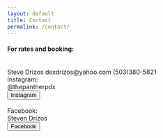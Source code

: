 ```yaml
---
layout: default
title: Contact
permalink: /contact/
---
```


#### For rates and booking:  
<br>
Steve Drizos  
dexdrizos@yahoo.com  
(503)380-5821   
<br>

<div class="row">
  <div class="col-2">
  Instagram:
  <br> 
  @thepantherpdx  
  </div>
  <div class="col-9">
  <!--Instagram-->
   <button type="button" class="btn btn-ins"><i class="fab fa-instagram pr-1"></i> Instagram</button>
  </div>
</div>

<br>
<div class="row">
  <div class="col-2"> 
  Facebook:  
  <br>
  Steven Drizos  
  </div>
  <div class="col-9"> 
  <!--Facebook-->
   <button type="button" class="btn btn-fb"><i class="fab fa-facebook-f pr-1"></i> Facebook</button>
  </div>
</div>
<br><br>

